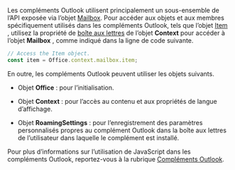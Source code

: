 Les compléments Outlook utilisent principalement un sous-ensemble de l’API exposée via l’objet [Mailbox](/javascript/api/outlook/office.mailbox). Pour accéder aux objets et aux membres spécifiquement utilisés dans les compléments Outlook, tels que l’objet [Item](/javascript/api/outlook/office.item) , utilisez la propriété de [boîte aux lettres](/javascript/api/office/office.context#office-office-context-mailbox-member) de l’objet **Context** pour accéder à l’objet **Mailbox** , comme indiqué dans la ligne de code suivante.

```js
// Access the Item object.
const item = Office.context.mailbox.item;
```

En outre, les compléments Outlook peuvent utiliser les objets suivants.

- Objet **Office** : pour l’initialisation.

- Objet **Context** : pour l’accès au contenu et aux propriétés de langue d’affichage.

- Objet **RoamingSettings** : pour l’enregistrement des paramètres personnalisés propres au complément Outlook dans la boîte aux lettres de l’utilisateur dans laquelle le complément est installé.

Pour plus d’informations sur l’utilisation de JavaScript dans les compléments Outlook, reportez-vous à la rubrique [Compléments Outlook](../outlook/outlook-add-ins-overview.md).
